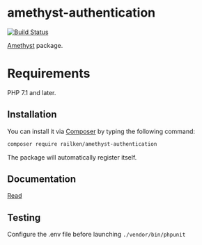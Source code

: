 # amethyst-authentication

[![Build Status](https://travis-ci.org/railken/amethyst-authentication.svg?branch=master)](https://travis-ci.org/railken/amethyst-authentication)

[Amethyst](https://github.com/railken/amethyst) package.

# Requirements

PHP 7.1 and later.

## Installation

You can install it via [Composer](https://getcomposer.org/) by typing the following command:

```bash
composer require railken/amethyst-authentication
```

The package will automatically register itself.

## Documentation

[Read](docs/index.md)

## Testing

Configure the .env file before launching `./vendor/bin/phpunit`

